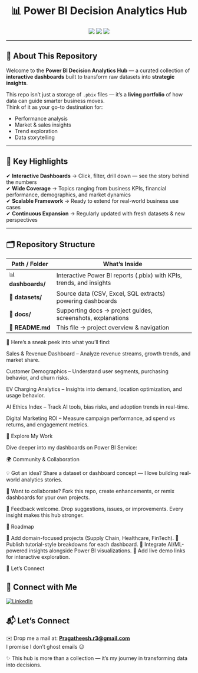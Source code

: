 <h1 align="center">📊 Power BI Decision Analytics Hub</h1>

<p align="center">
  <img src="https://img.shields.io/badge/Power%20BI-Dashboards-yellow?logo=powerbi" />
  <img src="https://img.shields.io/badge/Data-Driven%20Insights-blue" />
  <img src="https://img.shields.io/badge/Analytics-Simplified-green" />
</p>

---

## 🔎 About This Repository  
Welcome to the **Power BI Decision Analytics Hub** — a curated collection of **interactive dashboards** built to transform raw datasets into **strategic insights**.  

This repo isn’t just a storage of `.pbix` files — it’s a **living portfolio** of how data can guide smarter business moves.  
Think of it as your go-to destination for:  
- Performance analysis  
- Market & sales insights  
- Trend exploration  
- Data storytelling  

---

## 🌟 Key Highlights  
✔ **Interactive Dashboards** → Click, filter, drill down — see the story behind the numbers  
✔ **Wide Coverage** → Topics ranging from business KPIs, financial performance, demographics, and market dynamics  
✔ **Scalable Framework** → Ready to extend for real-world business use cases  
✔ **Continuous Expansion** → Regularly updated with fresh datasets & new perspectives  

---

## 🗂 Repository Structure  

| Path / Folder | What’s Inside |
|---------------|---------------|
| 📊 **dashboards/** | Interactive Power BI reports (.pbix) with KPIs, trends, and insights |
| 📑 **datasets/** | Source data (CSV, Excel, SQL extracts) powering dashboards |
| 📝 **docs/** | Supporting docs → project guides, screenshots, explanations |
| 📘 **README.md** | This file → project overview & navigation |


📌 Here’s a sneak peek into what you’ll find:

Sales & Revenue Dashboard – Analyze revenue streams, growth trends, and market share.

Customer Demographics – Understand user segments, purchasing behavior, and churn risks.

EV Charging Analytics – Insights into demand, location optimization, and usage behavior.

AI Ethics Index – Track AI tools, bias risks, and adoption trends in real-time.

Digital Marketing ROI – Measure campaign performance, ad spend vs returns, and engagement metrics.

🔎 Explore My Work

Dive deeper into my dashboards on Power BI Service:

🌍 Community & Collaboration

💡 Got an idea?
Share a dataset or dashboard concept — I love building real-world analytics stories.

🤝 Want to collaborate?
Fork this repo, create enhancements, or remix dashboards for your own projects.

📢 Feedback welcome.
Drop suggestions, issues, or improvements. Every insight makes this hub stronger.

🧭 Roadmap

🔹 Add domain-focused projects (Supply Chain, Healthcare, FinTech).
🔹 Publish tutorial-style breakdowns for each dashboard.
🔹 Integrate AI/ML-powered insights alongside Power BI visualizations.
🔹 Add live demo links for interactive exploration.

🔗 Let’s Connect

## 🔗 Connect with Me  
[![LinkedIn](https://img.shields.io/badge/LinkedIn-Pragatheesh-blue?style=for-the-badge&logo=linkedin)](https://www.linkedin.com/in/pragatheesh-r/)

## 📬 Let’s Connect  
✉️ Drop me a mail at: [**Pragatheesh.r3@gmail.com**](mailto:Pragatheesh.r3@gmail.com)  
I promise I don’t ghost emails 😉

✨ This hub is more than a collection — it’s my journey in transforming data into decisions.
